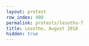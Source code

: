 ```yaml
---
layout: protest
row_index: 408
permalink: protests/lesotho-7
title: Lesotho, August 2018
hidden: true
---
```

